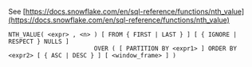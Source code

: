 See [https://docs.snowflake.com/en/sql-reference/functions/nth_value](https://docs.snowflake.com/en/sql-reference/functions/nth_value)
```
NTH_VALUE( <expr> , <n> ) [ FROM { FIRST | LAST } ] [ { IGNORE | RESPECT } NULLS ]
                        OVER ( [ PARTITION BY <expr1> ] ORDER BY <expr2> [ { ASC | DESC } ] [ <window_frame> ] )
```
